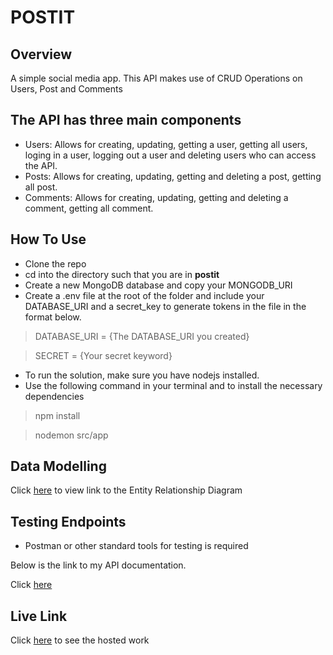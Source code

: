 # POSTIT

## Overview
A simple social media app. This API makes use of CRUD Operations on Users, Post and Comments

## The API has three main components

* Users: Allows for creating, updating, getting a user, getting all users, loging in a user, logging out a user and deleting users who can access the API.
* Posts: Allows for creating, updating, getting and deleting a post, getting all post.
* Comments: Allows for creating, updating, getting and deleting a comment, getting all comment.

## How To Use

* Clone the repo
* cd into the directory such that you are in **postit**
* Create a new MongoDB database and copy your MONGODB_URI
* Create a .env file at the root of the folder and include your DATABASE_URI and a secret_key to generate tokens in the file in the format below.

> DATABASE_URI = {The DATABASE_URI you created}

> SECRET = {Your secret keyword}


* To run the solution, make sure you have nodejs installed.
* Use the following command in your terminal and to install the necessary dependencies

> npm install

> nodemon src/app

## Data Modelling
Click [here](https://drive.google.com/file/d/1z1lSAff_RsuIf8fo75IRZ_x1DlVrd3XF/view?usp=drivesdk) to view link to the Entity Relationship Diagram

## Testing Endpoints
* Postman or other standard tools for testing is required

Below is the link to my API documentation. 

Click [here](https://api.postman.com/collections/25926313-3b06c75c-37bc-4211-8de6-e8563f5bb74f?access_key=PMAT-01GVEK52GN11C8D9Q4VN8F2RK5)

## Live Link
Click [here](https://postit-vg2m.onrender.com) to see the hosted work
